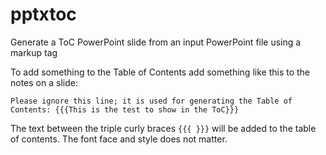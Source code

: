 # pptxtoc
Generate a ToC PowerPoint slide from an input PowerPoint file using a markup tag

To add something to the Table of Contents add something like this to the notes on a slide:

```
Please ignore this line; it is used for generating the Table of Contents: {{{This is the test to show in the ToC}}}
```

The text between the triple curly braces `{{{ }}}` will be added to the table of contents. The font face and style does not matter.